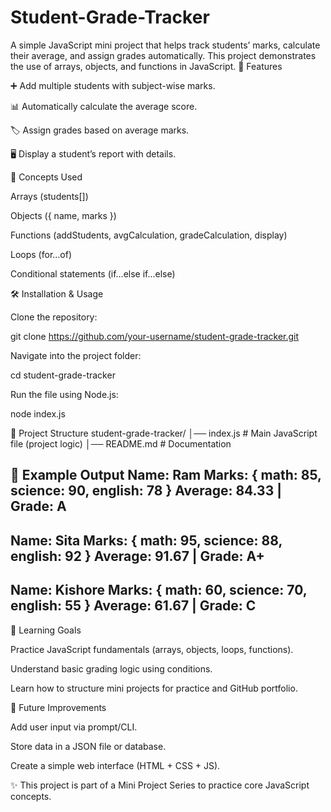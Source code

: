 # Student-Grade-Tracker
A simple JavaScript mini project that helps track students’ marks, calculate their average, and assign grades automatically. This project demonstrates the use of arrays, objects, and functions in JavaScript.
📌 Features

➕ Add multiple students with subject-wise marks.

📊 Automatically calculate the average score.

🏷 Assign grades based on average marks.

🖥 Display a student’s report with details.

🚀 Concepts Used

Arrays (students[])

Objects ({ name, marks })

Functions (addStudents, avgCalculation, gradeCalculation, display)

Loops (for...of)

Conditional statements (if...else if...else)

🛠️ Installation & Usage

Clone the repository:

git clone https://github.com/your-username/student-grade-tracker.git


Navigate into the project folder:

cd student-grade-tracker


Run the file using Node.js:

node index.js

📂 Project Structure
student-grade-tracker/
│── index.js       # Main JavaScript file (project logic)
│── README.md      # Documentation

📝 Example Output
Name: Ram
Marks:  { math: 85, science: 90, english: 78 }
Average: 84.33 | Grade: A
---------------------------------------
Name: Sita
Marks:  { math: 95, science: 88, english: 92 }
Average: 91.67 | Grade: A+
---------------------------------------
Name: Kishore
Marks:  { math: 60, science: 70, english: 55 }
Average: 61.67 | Grade: C
---------------------------------------

🎯 Learning Goals

Practice JavaScript fundamentals (arrays, objects, loops, functions).

Understand basic grading logic using conditions.

Learn how to structure mini projects for practice and GitHub portfolio.

📌 Future Improvements

Add user input via prompt/CLI.

Store data in a JSON file or database.

Create a simple web interface (HTML + CSS + JS).

✨ This project is part of a Mini Project Series to practice core JavaScript concepts.
